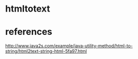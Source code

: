 # htmltotext

# references
http://www.java2s.com/example/java-utility-method/html-to-string/html2text-string-html-5fa97.html
